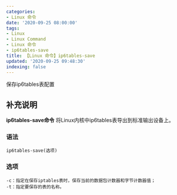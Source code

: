 ```yaml
---
categories:
- Linux 命令
date: '2020-09-25 08:00:00'
tags:
- Linux
- Linux Command
- Linux 命令
- ip6tables-save
title: 【Linux 命令】ip6tables-save
updated: '2020-09-25 09:48:30'
indexing: false
---
```


保存ip6tables表配置

## 补充说明

**ip6tables-save命令** 将Linux内核中ip6tables表导出到标准输出设备上。

###  语法

```shell
ip6tables-save(选项)
```

###  选项

```shell
-c：指定在保存iptables表时，保存当前的数据包计数器和字节计数器值；
-t：指定要保存的表的名称。
```


<!-- Linux命令行搜索引擎：https://jaywcjlove.github.io/linux-command/ -->